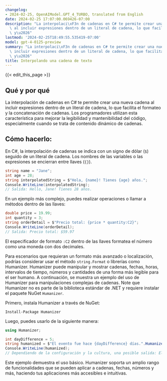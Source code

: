 ```yaml
---
changelog:
- 2024-02-25, OpenAIModel.GPT_4_TURBO, translated from English
date: 2024-02-25 17:07:00.069426-07:00
description: "La interpolaci\xF3n de cadenas en C# te permite crear una nueva cadena\
  \ al incluir expresiones dentro de un literal de cadena, lo que facilita el formateo\
  \ y\u2026"
lastmod: '2024-02-25T18:49:55.535419-07:00'
model: gpt-4-0125-preview
summary: "La interpolaci\xF3n de cadenas en C# te permite crear una nueva cadena al\
  \ incluir expresiones dentro de un literal de cadena, lo que facilita el formateo\
  \ y\u2026"
title: Interpolando una cadena de texto
---
```


{{< edit_this_page >}}

## Qué y por qué
La interpolación de cadenas en C# te permite crear una nueva cadena al incluir expresiones dentro de un literal de cadena, lo que facilita el formateo y la concatenación de cadenas. Los programadores utilizan esta característica para mejorar la legibilidad y mantenibilidad del código, especialmente cuando se trata de contenido dinámico de cadenas.

## Cómo hacerlo:
En C#, la interpolación de cadenas se indica con un signo de dólar (`$`) seguido de un literal de cadena. Los nombres de las variables o las expresiones se encierran entre llaves (`{}`).

```csharp
string name = "Jane";
int age = 28;
string interpolatedString = $"Hola, {name}! Tienes {age} años.";
Console.WriteLine(interpolatedString);
// Salida: Hello, Jane! Tienes 28 años.
```

En un ejemplo más complejo, puedes realizar operaciones o llamar a métodos dentro de las llaves:

```csharp
double price = 19.99;
int quantity = 3;
string orderDetail = $"Precio total: {price * quantity:C2}";
Console.WriteLine(orderDetail);
// Salida: Precio total: $59.97
```
El especificador de formato `:C2` dentro de las llaves formatea el número como una moneda con dos decimales.

Para escenarios que requieran un formato más avanzado o localización, podrías considerar usar el método `string.Format` o librerías como Humanizer. Humanizer puede manipular y mostrar cadenas, fechas, horas, intervalos de tiempo, números y cantidades de una forma más legible para el ser humano. A continuación, se muestra un ejemplo del uso de Humanizer para manipulaciones complejas de cadenas. Note que Humanizer no es parte de la biblioteca estándar de .NET y requiere instalar el paquete NuGet `Humanizer`.

Primero, instala Humanizer a través de NuGet:

```
Install-Package Humanizer
```

Luego, puedes usarlo de la siguiente manera:

```csharp
using Humanizer;

int dayDifference = 5;
string humanized = $"El evento fue hace {dayDifference} días.".Humanize();
Console.WriteLine(humanized);
// Dependiendo de la configuración y la cultura, una posible salida: El evento fue hace 5 días.
```

Este ejemplo demuestra el uso básico. Humanizer soporta un amplio rango de funcionalidades que se pueden aplicar a cadenas, fechas, números y más, haciendo tus aplicaciones más accesibles e intuitivas.

